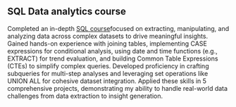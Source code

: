 ## SQL Data analytics course
Completed an in-depth [SQL course](https://www.youtube.com/watch?v=7mz73uXD9DA)focused on extracting, manipulating, and analyzing data across complex datasets to drive meaningful insights. Gained hands-on experience with joining tables, implementing CASE expressions for conditional analysis, using date and time functions (e.g., EXTRACT) for trend evaluation, and building Common Table Expressions (CTEs) to simplify complex queries. Developed proficiency in crafting subqueries for multi-step analyses and leveraging set operations like UNION ALL for cohesive dataset integration. Applied these skills in 5 comprehensive projects, demonstrating my ability to handle real-world data challenges from data extraction to insight generation.
